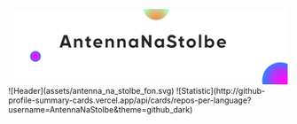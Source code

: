 <img src="assets/antenna_na_stolbe_fon.svg" alt="Hi, i am antennaNaStolbe">
![Header](assets/antenna_na_stolbe_fon.svg)
![Statistic](http://github-profile-summary-cards.vercel.app/api/cards/repos-per-language?username=AntennaNaStolbe&theme=github_dark)
